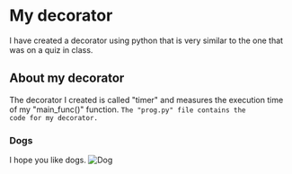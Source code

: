 # My decorator
I have created a decorator using python that is very similar to the one that was on a quiz in class.

## About my decorator
The decorator I created is called "timer" and measures the execution time of my "main_func()" function.
<code>The "prog.py" file contains the code for my decorator.</code>

### Dogs
I hope you like dogs.
![Dog](https://www.google.com/url?sa=i&url=https%3A%2F%2Fwww.goodhousekeeping.com%2Flife%2Fpets%2Fg4531%2Fcutest-dog-breeds%2F&psig=AOvVaw1nQL2bgpZTj0pE5GUKO_tD&ust=1739318462545000&source=images&cd=vfe&opi=89978449&ved=0CBQQjRxqFwoTCPCn66-ouosDFQAAAAAdAAAAABAE)
